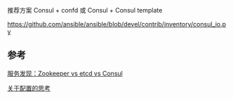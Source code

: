 

推荐方案
Consul + confd
或
Consul + Consul template


https://github.com/ansible/ansible/blob/devel/contrib/inventory/consul_io.py
## 参考
[服务发现：Zookeeper vs etcd vs Consul](http://dockone.io/article/667)

[关于配置的思考](http://www.zenlife.tk/%E5%85%B3%E4%BA%8E%E9%85%8D%E7%BD%AE%E7%9A%84%E6%80%9D%E8%80%83.md)